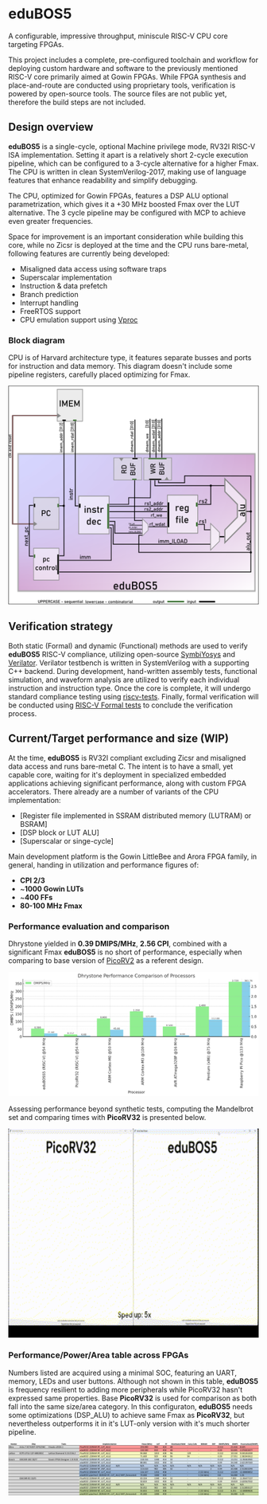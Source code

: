 # eduBOS5
A configurable, impressive throughput, miniscule RISC-V CPU core targeting FPGAs. 


This project includes a complete, pre-configured toolchain and workflow for deploying custom hardware and software to the previously mentioned RISC-V core primarily aimed at Gowin FPGAs. While FPGA synthesis and place-and-route are conducted using proprietary tools, verification is powered by open-source tools. The source files are not public yet, therefore the build steps are not included.
## Design overview
**eduBOS5** is a single-cycle, optional Machine privilege mode, RV32I RISC-V ISA implementation. Setting it apart is a relatively short 2-cycle execution pipeline, which can be configured to a 3-cycle alternative for a higher Fmax. The CPU is written in clean SystemVerilog-2017, making use of language features that enhance readability and simplify debugging. 

The CPU, optimized for Gowin FPGAs, features a DSP ALU optional parametrization, which gives it a +30 MHz boosted Fmax over the LUT alternative. The 3 cycle pipeline may be configured with MCP to achieve even greater frequencies.


Space for improvement is an important consideration while building this core, while no Zicsr is deployed at the time and the CPU runs bare-metal, following features are currently being developed:
- Misaligned data access using software traps
- Superscalar implementation
- Instruction & data prefetch 
- Branch prediction
- Interrupt handling
- FreeRTOS support
- CPU emulation support using [Vproc](https://github.com/wyvernSemi/vproc)

### Block diagram
CPU is of Harvard architecture type, it features separate busses and ports for instruction and data memory. This diagram doesn't include some pipeline registers, carefully placed optimizing for Fmax.

![eduBOS5 RISC-V block diagram](/0.doc/cpu_top_view_V2.png)
## Verification strategy
Both static (Formal) and dynamic (Functional) methods are used to verify **eduBOS5** RISC-V compliance, utilizing open-source [SymbiYosys](https://github.com/YosysHQ/sby) and [Verilator](https://github.com/verilator/verilator). Verilator testbench is written in SystemVerilog with a supporting C++ backend.
During development, hand-written assembly tests, functional simulation, and waveform analysis are utilized to verify each individual instruction and instruction type. Once the core is complete, it will undergo standard compliance testing using [riscv-tests](https://github.com/riscv-software-src/riscv-tests). 
Finally, formal verification will be conducted using [RISC-V Formal tests](https://github.com/YosysHQ/riscv-formal) to conclude the verification process.

## Current/Target performance and size (WIP)

At the time, **eduBOS5** is RV32I compliant excluding Zicsr and misaligned data access and runs bare-metal C.  The intent is to have a small, yet capable core, waiting for it's deployment in specialized embedded applications achieving significant performance, along with custom FPGA accelerators. There already are a number of variants of the CPU implementation:
- [Register file implemented in SSRAM distributed memory (LUTRAM) or BSRAM]
- [DSP block or LUT ALU]
- [Superscalar or singe-cycle]

Main development platform is the Gowin LittleBee and Arora FPGA family, in general, handing in utilization and performance figures of:
- **CPI 2/3**
- ~**1000 Gowin LUTs**
- ~**400  FFs**
- **80-100 MHz Fmax**
### Performance evaluation and comparison
Dhrystone yielded in **0.39 DMIPS/MHz**, **2.56 CPI**, combined with a significant Fmax **eduBOS5** is no short of performance, especially when comparing to base version of [PicoRV2](https://github.com/YosysHQ/picorv32) as a referent design. 

![eduBOS5 RISC-V block diagram](/0.doc/dhry.png)

Assessing performance beyond synthetic tests, computing the Mandelbrot set and comparing times with **PicoRV32** is presented below.

<img src="0.doc/dhrystone.gif" width="720" height="420" alt="Description of the GIF">


### Performance/Power/Area table across FPGAs
Numbers listed are acquired using a minimal SOC, featuring an UART, memory, LEDs and user buttons. Although not shown in this table, **eduBOS5** is frequency resilient to adding more peripherals while PicoRV32 hasn't expressed same properties. Base **PicoRV32** is used for comparison as both fall into the same size/area category. In this configuraton, **eduBOS5** needs some optimizations (DSP_ALU) to achieve same Fmax as **PicoRV32**, but nevertheless outperforms it in it's LUT-only version with it's much shorter pipeline.

![eduBOS5 RISC-V block diagram](/0.doc/performance_table.png)


